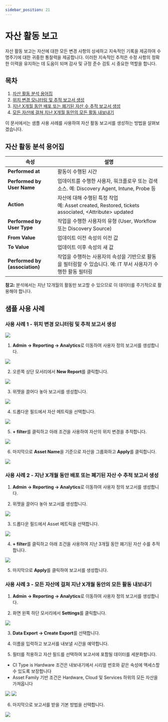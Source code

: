 ```yaml
---
sidebar_position: 21
---
```


# 자산 활동 보고

자산 활동 보고는 자산에 대한 모든 변경 사항의 상세하고 지속적인 기록을 제공하여 수명주기에 대한 귀중한 통찰력을 제공합니다. 이러한 지속적인 추적은 수정 사항의 정확한 이력을 유지하는 데 도움이 되며 감사 및 규정 준수 검토 시 중요한 역할을 합니다.

## 목차

1. [자산 활동 분석 용어집](#자산-활동-분석-용어집)
2. [위치 변경 모니터링 및 추적 보고서 생성](#사용-사례-1---위치-변경-모니터링-및-추적-보고서-생성)
3. [지난 X개월 동안 배포 또는 폐기된 자산 수 추적 보고서 생성](#사용-사례-2---지난-x개월-동안-배포-또는-폐기된-자산-수-추적-보고서-생성)
4. [모든 자산에 걸쳐 지난 X개월 동안의 모든 활동 내보내기](#사용-사례-3---모든-자산에-걸쳐-지난-x개월-동안의-모든-활동-내보내기)

이 문서에서는 샘플 사용 사례를 사용하여 자산 활동 보고서를 생성하는 방법을 살펴보겠습니다.

## 자산 활동 분석 용어집

| 속성 | 설명 |
|------|------|
| **Performed at** | 활동이 수행된 시간 |
| **Performed by User Name** | 업데이트를 수행한 사용자, 워크플로우 또는 검색 소스. 예: Discovery Agent, Intune, Probe 등 |
| **Action** | 자산에 대해 수행된 특정 작업<br/>예: Asset created, Restored, tickets associated, \<Attribute\> updated |
| **Performed by User Type** | 작업을 수행한 사용자의 유형 (User, Workflow 또는 Discovery Source) |
| **From Value** | 업데이트 이전 속성의 이전 값 |
| **To Value** | 업데이트 이후 속성의 새 값 |
| **Performed by (association)** | 작업을 수행하는 사용자의 속성을 기반으로 활동을 필터링할 수 있습니다. 예: IT 부서 사용자가 수행한 활동 필터링 |

**참고:** 분석에서는 지난 12개월의 활동만 보고할 수 있으므로 이 데이터를 주기적으로 활용해야 합니다.

## 샘플 사용 사례

### 사용 사례 1 - 위치 변경 모니터링 및 추적 보고서 생성

<img src="https://s3.amazonaws.com/cdn.freshdesk.com/data/helpdesk/attachments/production/50012743415/original/Zu-fvk_GPk7-9ppGAVrtExcitXPEJn5-fQ.png?1723525282"  className="fr-fic fr-dii" data-attachment="[object Object]" data-id="50012743415" />

1. **Admin → Reporting → Analytics**로 이동하여 사용자 정의 보고서를 생성합니다.

<img src="https://s3.amazonaws.com/cdn.freshdesk.com/data/helpdesk/attachments/production/50012743424/original/GO6h5fxp-7sCGd0RhefYKdS0nF4itaYbow.png?1723525285"  className="fr-fic fr-dii" data-attachment="[object Object]" data-id="50012743424" />

2. 오른쪽 상단 모서리에서 **New Report**를 클릭합니다.

<img src="https://s3.amazonaws.com/cdn.freshdesk.com/data/helpdesk/attachments/production/50012743422/original/Ewoc7SFK3u7ByqaZKx4i68iuhZ2wpHIXSw.png?1723525285"  className="fr-fic fr-dii" data-attachment="[object Object]" data-id="50012743422" />

3. 위젯을 끌어다 놓아 보고서를 생성합니다.

<img src="https://s3.amazonaws.com/cdn.freshdesk.com/data/helpdesk/attachments/production/50012743418/original/cEhq6247YfRH4ChIYorfwM-uzDbgT3AfMA.png?1723525285"  className="fr-fic fr-dii" data-attachment="[object Object]" data-id="50012743418" />

4. 드롭다운 필드에서 자산 메트릭을 선택합니다.

<img src="https://s3.amazonaws.com/cdn.freshdesk.com/data/helpdesk/attachments/production/50012743417/original/r4LcwT--6DfN0-PcSxxa-QqkVtwqnf8rMg.png?1723525285"  className="fr-fic fr-dii" data-attachment="[object Object]" data-id="50012743417" />

5. **+ filter**를 클릭하고 아래 조건을 사용하여 자산의 위치 변경을 추적합니다.

<img src="https://s3.amazonaws.com/cdn.freshdesk.com/data/helpdesk/attachments/production/50012743419/original/LP7TbH2hyp8OxPj3Ojfk72RYj_RPti_uog.png?1723525285"  className="fr-fic fr-dii" data-attachment="[object Object]" data-id="50012743419" />

6. 마지막으로 **Asset Name**을 기준으로 자산을 그룹화하고 **Apply**를 클릭합니다.

<img src="https://s3.amazonaws.com/cdn.freshdesk.com/data/helpdesk/attachments/production/50012743421/original/UG74GN3Ugb2uKLYwX1gntEBHir1aYG11jA.png?1723525285"  className="fr-fic fr-dii" data-attachment="[object Object]" data-id="50012743421" />

### 사용 사례 2 - 지난 X개월 동안 배포 또는 폐기된 자산 수 추적 보고서 생성

1. **Admin → Reporting → Analytics**로 이동하여 사용자 정의 보고서를 생성합니다.

2. 위젯을 끌어다 놓아 보고서를 생성합니다.

<img src="https://s3.amazonaws.com/cdn.freshdesk.com/data/helpdesk/attachments/production/50012743423/original/HnwMDSohV8xMPiHGD7B3qYCSn6e7jbwpOw.png?1723525285"  className="fr-fic fr-dii" data-attachment="[object Object]" data-id="50012743423" />

3. 드롭다운 필드에서 Asset 메트릭을 선택합니다.

<img src="https://s3.amazonaws.com/cdn.freshdesk.com/data/helpdesk/attachments/production/50012743416/original/U0zRpFVajdow3eapUUTc4rIDWp_JwjeRFw.png?1723525285"  className="fr-fic fr-dii" data-attachment="[object Object]" data-id="50012743416" />

4. **+ filter**를 클릭하고 아래 조건을 사용하여 지난 3개월 동안 폐기된 자산 수를 추적합니다.

<img src="https://s3.amazonaws.com/cdn.freshdesk.com/data/helpdesk/attachments/production/50012743426/original/kZzORgYDHsVkfQ5IO87vuNBZugerpYZJ_g.png?1723525285"  className="fr-fic fr-dii" data-attachment="[object Object]" data-id="50012743426" />

5. 마지막으로 **Apply**를 클릭하여 보고서를 생성합니다.

### 사용 사례 3 - 모든 자산에 걸쳐 지난 X개월 동안의 모든 활동 내보내기

1. **Admin → Reporting → Analytics**로 이동하여 사용자 정의 보고서를 생성합니다.

2. 화면 왼쪽 하단 모서리에서 **Settings**를 클릭합니다.

<img src="https://s3.amazonaws.com/cdn.freshdesk.com/data/helpdesk/attachments/production/50012743425/original/44MMuS74e7xkfzwARugeuz82LgejzUeHAQ.png?1723525285"  className="fr-fic fr-dii" data-attachment="[object Object]" data-id="50012743425" />

3. **Data Export → Create Export**를 선택합니다.

4. 이름을 입력하고 보고서를 내보낼 시간을 예약합니다.

5. 필터를 적용하고 자산 필드를 선택하여 보고서에 포함될 데이터를 세분화합니다.

- CI Type is Hardware 조건은 내보내기에서 시리얼 번호와 같은 속성에 액세스할 수 있도록 보장합니다
- Asset Family 기반 조건은 Hardware, Cloud 및 Services 하위의 모든 자산을 가져옵니다

<img src="https://s3.amazonaws.com/cdn.freshdesk.com/data/helpdesk/attachments/production/50012743420/original/X7N6qg_j0Uj-YwU8PLaNO9XRdXFq7chx8g.png?1723525285"  className="fr-fic fr-dii" data-attachment="[object Object]" data-id="50012743420" />

<img src="https://s3.amazonaws.com/cdn.freshdesk.com/data/helpdesk/attachments/production/50012743414/original/pQGNoYYoqfHMvfeMOToCy4753-yqs2eD5Q.png?1723525280"  className="fr-fic fr-dii" data-attachment="[object Object]" data-id="50012743414" />

6. 마지막으로 보고서를 받을 기본 방법을 선택합니다.

<img src="https://s3.amazonaws.com/cdn.freshdesk.com/data/helpdesk/attachments/production/50012743413/original/AgZroOTElypi4tqmmuMrNnZx79dn9qk0og.png?1723525269"  className="fr-fic fr-dii" data-attachment="[object Object]" data-id="50012743413" />